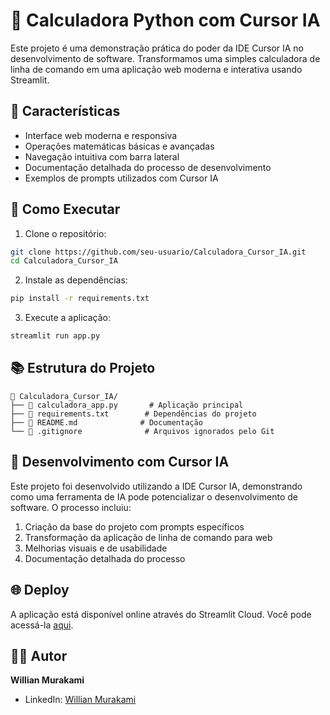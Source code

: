 # 🧮 Calculadora Python com Cursor IA

Este projeto é uma demonstração prática do poder da IDE Cursor IA no desenvolvimento de software. Transformamos uma simples calculadora de linha de comando em uma aplicação web moderna e interativa usando Streamlit.

## 🌟 Características

- Interface web moderna e responsiva
- Operações matemáticas básicas e avançadas
- Navegação intuitiva com barra lateral
- Documentação detalhada do processo de desenvolvimento
- Exemplos de prompts utilizados com Cursor IA

## 🚀 Como Executar

1. Clone o repositório:
```bash
git clone https://github.com/seu-usuario/Calculadora_Cursor_IA.git
cd Calculadora_Cursor_IA
```

2. Instale as dependências:
```bash
pip install -r requirements.txt
```

3. Execute a aplicação:
```bash
streamlit run app.py
```

## 📚 Estrutura do Projeto

```
📁 Calculadora_Cursor_IA/
├── 📄 calculadora_app.py       # Aplicação principal
├── 📄 requirements.txt        # Dependências do projeto
├── 📄 README.md              # Documentação
└── 📄 .gitignore              # Arquivos ignorados pelo Git
```

## 🤖 Desenvolvimento com Cursor IA

Este projeto foi desenvolvido utilizando a IDE Cursor IA, demonstrando como uma ferramenta de IA pode potencializar o desenvolvimento de software. O processo incluiu:

1. Criação da base do projeto com prompts específicos
2. Transformação da aplicação de linha de comando para web
3. Melhorias visuais e de usabilidade
4. Documentação detalhada do processo

## 🌐 Deploy

A aplicação está disponível online através do Streamlit Cloud. Você pode acessá-la [aqui](https://calculadoracursoria-iwnqjjarqewhxffhymzmhr.streamlit.app/~/+/?page=Sobre).

## 👨‍💻 Autor

**Willian Murakami**
- LinkedIn: [Willian Murakami](https://www.linkedin.com/in/willian-murakami/)
